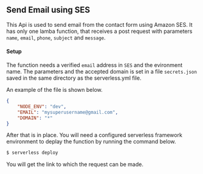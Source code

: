 ## Send Email using SES

This Api is used to send email from the contact form using Amazon SES. It has only one lamba function, 
that receives a post request with parameters `name`, `email`, `phone`, `subject` and `message`.

#### Setup
The function needs a verified `email` address in `SES` and the evironment name. The parameters and the accepted domain is set in a file `secrets.json` saved in the same directory as the serverless.yml file.

An example of the file is shown below.
```json
{
    "NODE_ENV": "dev",
    "EMAIL": "mysuperusername@gmail.com",
    "DOMAIN": "*"
}
```
After that is in place. You will need a configured serverless framework environment to deplay the function by running the command below.

```bash
$ serverless deploy
```
You will get the link to which the request can be made.